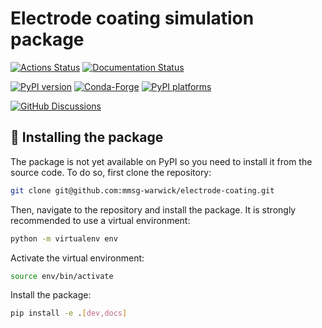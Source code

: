 # Electrode coating simulation package

[![Actions Status][actions-badge]][actions-link]
[![Documentation Status][rtd-badge]][rtd-link]

[![PyPI version][pypi-version]][pypi-link]
[![Conda-Forge][conda-badge]][conda-link]
[![PyPI platforms][pypi-platforms]][pypi-link]

[![GitHub Discussions][github-discussions-badge]][github-discussions-link]

<!-- SPHINX-START -->

<!-- prettier-ignore-start -->

[actions-badge]:            https://github.com/mmsg-warwick/electrode-coating/workflows/CI/badge.svg
[actions-link]:             https://github.com/mmsg-warwick/electrode-coating/actions
[conda-badge]:              https://img.shields.io/conda/vn/conda-forge/electrode-coating
[conda-link]:               https://github.com/conda-forge/electrode-coating-feedstock
[github-discussions-badge]: https://img.shields.io/static/v1?label=Discussions&message=Ask&color=blue&logo=github
[github-discussions-link]:  https://github.com/mmsg-warwick/electrode-coating/discussions
[pypi-link]:                https://pypi.org/project/electrode-coating/
[pypi-platforms]:           https://img.shields.io/pypi/pyversions/electrode-coating
[pypi-version]:             https://img.shields.io/pypi/v/electrode-coating
[rtd-badge]:                https://readthedocs.org/projects/electrode-coating/badge/?version=latest
[rtd-link]:                 https://electrode-coating.readthedocs.io/en/latest/?badge=latest

<!-- prettier-ignore-end -->

## 🚀 Installing the package
The package is not yet available on PyPI so you need to install it from the source code. To do so, first clone the repository:

```bash
git clone git@github.com:mmsg-warwick/electrode-coating.git
```

Then, navigate to the repository and install the package. It is strongly recommended to use a virtual environment:

```bash
python -m virtualenv env
```

Activate the virtual environment:

```bash
source env/bin/activate
```

Install the package:

```bash
pip install -e .[dev,docs]
```
